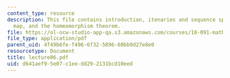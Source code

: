 ```yaml
---
content_type: resource
description: This file contains introduction, itenaries and sequence space, the shift
  map, and the homeomorphism theorem.
file: https://ol-ocw-studio-app-qa.s3.amazonaws.com/courses/18-091-mathematical-exposition-spring-2005/d641aef95e07c1eedd292131bcd10eed_lecture06.pdf
file_type: application/pdf
parent_uid: 4f49b6fe-f496-6f32-5896-60bb9d27e8e0
resourcetype: Document
title: lecture06.pdf
uid: d641aef9-5e07-c1ee-dd29-2131bcd10eed
---
```

